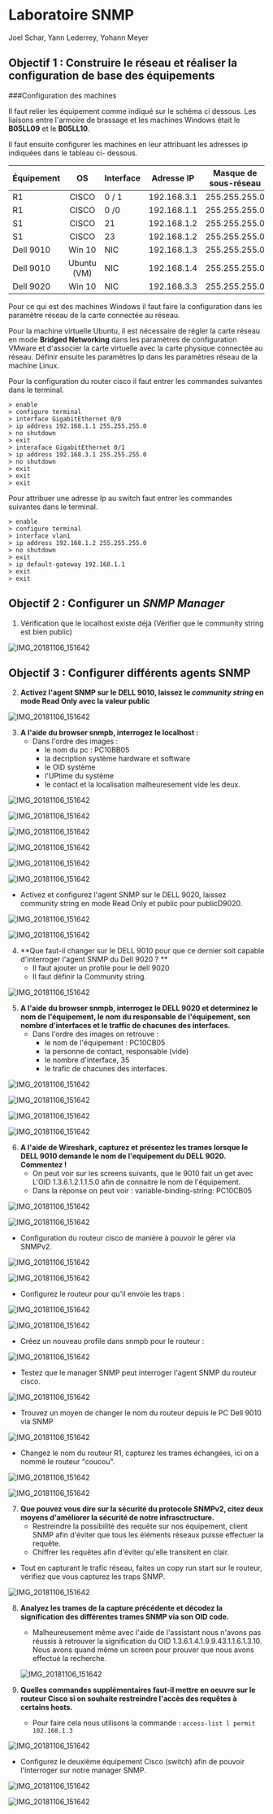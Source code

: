 # Laboratoire SNMP

Joel Schar, Yann Lederrey, Yohann Meyer



## Objectif 1 : Construire le réseau et réaliser la configuration de base des équipements

###Configuration des machines

Il faut relier les équipement comme indiqué sur le schéma ci dessous. 
Les liaisons entre l'armoire de brassage et les machines Windows était le **B05LL09** et le **B05LL10**.

Il faut ensuite configurer les machines en leur attribuant les adresses ip indiquées dans le tableau ci- dessous.

| Équipement |     OS      | Interface | Adresse IP  | Masque de sous-réseau | Passerelle par défaut |
| :--------- | :---------: | --------- | :---------: | :-------------------: | :-------------------: |
| R1         |    CISCO    | 0 / 1     | 192.168.3.1 |     255.255.255.0     |      192.168.3.1      |
| R1         |    CISCO    | 0 /0      | 192.168.1.1 |     255.255.255.0     |      192.168.1.1      |
| S1         |    CISCO    | 21        | 192.168.1.2 |     255.255.255.0     |      192.168.1.1      |
| S1         |    CISCO    | 23        | 192.168.1.2 |     255.255.255.0     |      192.168.1.1      |
| Dell 9010  |   Win 10    | NIC       | 192.168.1.3 |     255.255.255.0     |      192.168.1.1      |
| Dell 9010  | Ubuntu (VM) | NIC       | 192.168.1.4 |     255.255.255.0     |      192.168.1.1      |
| Dell 9020  |   Win 10    | NIC       | 192.168.3.3 |     255.255.255.0     |      192.168.3.1      |

Pour ce qui est des machines Windows il faut faire la configuration dans les paramètre réseau de la carte connectée au réseau.

Pour la machine virtuelle Ubuntu, il est nécessaire de régler la carte réseau en mode **Bridged Networking** dans les paramètres de configuration VMware et d'associer la carte virtuelle avec la carte physique connectée au réseau. Définir ensuite les paramètres Ip dans les paramètres réseau de la machine Linux.

Pour la configuration du router cisco il faut entrer les commandes suivantes dans le terminal.

```
> enable
> configure terminal
> interface GigabitEthernet 0/0
> ip address 192.168.1.1 255.255.255.0
> no shutdown
> exit
> interaface GigabitEthernet 0/1
> ip address 192.168.3.1 255.255.255.0
> no shutdown
> exit
> exit
> exit
```

Pour attribuer une adresse Ip au switch faut entrer les commandes suivantes dans le terminal.

```
> enable
> configure terminal
> interface vlan1
> ip address 192.168.1.2 255.255.255.0
> no shutdown
> exit
> ip default-gateway 192.168.1.1
> exit
> exit
```

#### 

## Objectif 2 : Configurer un *SNMP Manager*

1. Vérification que le localhost existe déjà (Vérifier que le community string est bien public)

![IMG_20181106_151642](./img/IMG_20181106_151642.jpg)

## Objectif 3 : Configurer différents agents SNMP

2. **Activez l'agent SNMP sur le DELL 9010, laissez le *community string* en mode Read Only avec la valeur public**

![IMG_20181106_151642](./img/IMG_20181106_152549.jpg)

3. **A l'aide du browser snmpb, interrogez le localhost :**
   - Dans l'ordre des images :
     - le nom du pc : PC10BB05
     - la decription système hardware et software
     - le OID système
     - l'UPtime du système
     - le contact et la localisation malheuresement vide les deux.

![IMG_20181106_151642](./img/IMG_20181106_152921.jpg)

![IMG_20181106_151642](./img/IMG_20181106_153007.jpg)

![IMG_20181106_151642](./img/IMG_20181106_153016.jpg)

![IMG_20181106_151642](./img/IMG_20181106_153024.jpg)

![IMG_20181106_151642](./img/IMG_20181106_153032.jpg)

![IMG_20181106_151642](./img/IMG_20181106_153045.jpg)

- Activez et configurez l'agent SNMP sur le DELL 9020, laissez community string en mode Read Only et public pour publicD9020.

![IMG_20181106_151642](./img/IMG_20181106_153606.jpg)

![IMG_20181106_151642](./img/IMG_20181106_153648.jpg)

4. **Que faut-il changer sur le DELL 9010 pour que ce dernier soit capable d'interroger l'agent SNMP du Dell 9020 ? **
   - Il faut ajouter un profile pour le dell 9020
   - Il faut définir la Community string.

![IMG_20181106_151642](./img/IMG_20181106_154249.jpg)

5. **A l'aide du browser snmpb, interrogez le DELL 9020 et determinez le nom de l'équipement, le nom du responsable de l'équipement, son nombre d'interfaces et le traffic de chacunes des interfaces.**
   - Dans l'ordre des images on retrouve : 
     - le nom de l'équipement : PC10CB05
     - la personne de contact, responsable (vide)
     - le nombre d'interface, 35
     - le trafic de chacunes des interfaces.



![IMG_20181106_151642](./img/IMG_20181106_154116.jpg)

![IMG_20181106_151642](./img/IMG_20181106_154133.jpg)

![IMG_20181106_151642](./img/IMG_20181106_154328.jpg)

![IMG_20181106_151642](./img/IMG_20181106_154841.jpg)

6. **A l'aide de Wireshark, capturez et présentez les trames lorsque le DELL 9010 demande le nom de l'equipement du DELL 9020. Commentez !**
   - On peut voir sur les screens suivants, que le 9010 fait un get avec L'OID 1.3.6.1.2.1.1.5.0 afin de connaitre le nom de l'équipement.
   - Dans la réponse on peut voir : variable-binding-string: PC10CB05

![IMG_20181106_151642](./img/IMG_20181106_155117.jpg)

![IMG_20181106_151642](./img/IMG_20181106_155131.jpg)

- Configuration du routeur cisco de manière à pouvoir le gérer via SNMPv2.

![IMG_20181106_151642](./img/IMG_20181106_155624.jpg)

![IMG_20181106_151642](./img/IMG_20181106_155750.jpg)

- Configurez le routeur pour qu'il envoie les traps : 

![IMG_20181106_151642](./img/IMG_20181106_160459.jpg)

![IMG_20181106_151642](./img/IMG_20181106_160504.jpg)

- Créez un nouveau profile dans snmpb pour le routeur :

![IMG_20181106_151642](/home/zutt/Documents/sync/Heig/GRX/GRX_Labos/Labo2/img/IMG_20181106_160249.jpg)

- Testez que le manager SNMP peut interroger l'agent SNMP du routeur cisco.

![IMG_20181106_151642](./img/IMG_20181106_160356.jpg)

- Trouvez un moyen de changer le nom du routeur depuis le PC Dell 9010 via SNMP

![IMG_20181106_151642](./img/IMG_20181106_161840.jpg)

- Changez le nom du routeur R1, capturez les trames échangées, ici on a nommé le routeur "coucou".

![IMG_20181106_151642](./img/IMG_20181106_162126.jpg)

![IMG_20181106_151642](./img/IMG_20181106_162136.jpg)

7. **Que pouvez vous dire sur la sécurité du protocole SNMPv2, citez deux moyens d'améliorer la sécurité de notre infrasctructure.**
   - Restreindre la possibilité des requête sur nos équipement, client SNMP afin d'éviter que tous les éléments réseaux puisse effectuer la requête.
   - Chiffrer les requêtes afin d'éviter qu'elle transitent en clair.

- Tout en capturant le trafic réseau, faites un copy run start sur le routeur, vérifiez que vous capturez les traps SNMP.

![IMG_20181106_151642](./img/IMG_20181106_162429.jpg)

8. **Analyez les trames de la capture précédente et décodez la signification des différentes trames SNMP via son OID code.**

   - Malheureusement même avec l'aide de l'assistant nous n'avons pas réussis à retrouver la signification du OID 1.3.6.1.4.1.9.9.43.1.1.6.1.3.10. Nous avons quand même un screen pour prouver que nous avons effectué la recherche.

   ![IMG_20181106_151642](./img/IMG_20181106_164754.jpg)



9. **Quelles commandes supplémentaires faut-il mettre en oeuvre sur le routeur Cisco si on souhaite restreindre l'accès des requêtes à certains hosts.**
   - Pour faire cela nous utilisons la commande : `access-list l permit 102.168.1.3`

![IMG_20181106_151642](./img/IMG_20181106_163219.jpg)

- Configurez le deuxième équipement Cisco (switch) afin de pouvoir l'interroger sur notre manager SNMP.

![IMG_20181106_151642](./img/IMG_20181106_163626.jpg)

![IMG_20181106_151642](./img/IMG_20181106_164024.jpg)

